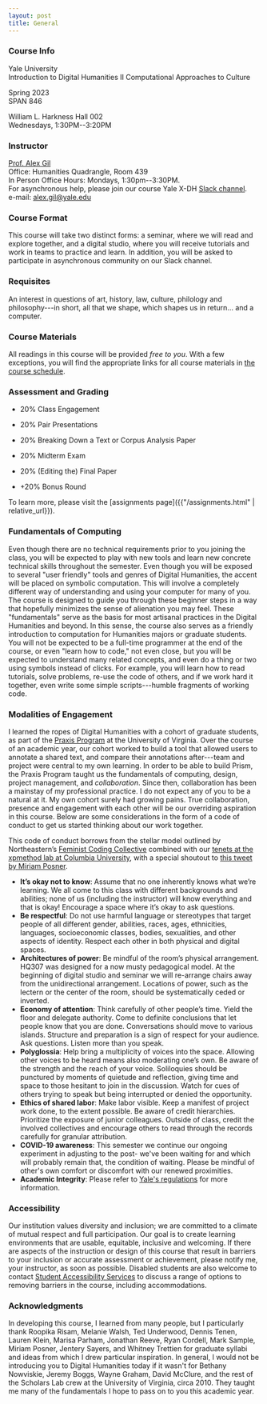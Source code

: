 ```yaml
---
layout: post
title: General
---
```


### Course Info

Yale University   
Introduction to Digital Humanities II 
Computational Approaches to Culture
   
Spring 2023  
SPAN 846 
   
William L. Harkness Hall 002   
Wednesdays, 1:30PM--3:20PM


### Instructor

[Prof. Alex Gil](http://www.elotroalex.com/profiles/)  
Office: Humanities Quadrangle, Room 439   
In Person Office Hours: Mondays, 1:30pm--3:30PM.    
For asynchronous help, please join our course Yale X-DH [Slack channel](https://yaledigitalhu-ba25141.slack.com/archives/C04K4342LUW).   
e-mail: alex.gil@yale.edu



### Course Format

This course will take two distinct forms: a seminar, where we will read and explore together, and a digital studio, where you will receive tutorials and work in teams to practice and learn. In addition, you will be asked to participate in asynchronous community on our Slack channel. 

### Requisites

An interest in questions of art, history, law, culture, philology and philosophy---in short, all that we shape, which shapes us in return... and a computer.

### Course Materials

All readings in this course will be provided *free to you*. With a few exceptions, you will find the appropriate links for all course materials in [the course schedule](/schedule.html).

### Assessment and Grading

- 20% Class Engagement
- 20% Pair Presentations
- 20% Breaking Down a Text or Corpus Analysis Paper
- 20% Midterm Exam 
- 20% (Editing the) Final Paper

- +20% Bonus Round

To learn more, please visit the [assignments page]({{"/assignments.html" | relative_url}}).

### Fundamentals of Computing 

Even though there are no technical requirements prior to you joining the class, you will be expected to play with new tools and learn new concrete technical skills throughout the semester. Even though you will be exposed to several "user friendly" tools and genres of Digital Humanities, the accent will be placed on symbolic computation. This will involve a completely different way of understanding and using your computer for many of you. The course is designed to guide you through these beginner steps in a way that hopefully minimizes the sense of alienation you may feel. These "fundamentals" serve as the basis for most artisanal practices in the Digital Humanities and beyond. In this sense, the course also serves as a friendly introduction to computation for Humanities majors or graduate students. You will not be expected to be a full-time programmer at the end of the course, or even "learn how to code," not even close, but you will be expected to understand many related concepts, and even do a thing or two using symbols instead of clicks. For example, you will learn how to read tutorials, solve problems, re-use the code of others, and if we work hard it together, even write some simple scripts---humble fragments of working code.


### Modalities of Engagement

I learned the ropes of Digital Humanities with a cohort of graduate students, as part of the [Praxis Program](https://praxis.scholarslab.org/) at the University of Virginia. Over the course of an academic year, our cohort worked to build a tool that allowed users to annotate a shared text, and compare their annotations after---team and project were central to my own learning. In order to be able to build Prism, the Praxis Program taught us the fundamentals of computing, design, project management, and *collaboration*. Since then, collaboration has been a mainstay of my professional practice. I do not expect any of you to be a natural at it. My own cohort surely had growing pains. True collaboration, presence and engagement with each other will be our overriding aspiration in this course. Below are some considerations in the form of a code of conduct to get us started thinking about our work together.

This code of conduct borrows from the stellar model outlined by Northeastern’s [Feminist Coding Collective](https://digitalfeministcommons.northeastern.edu/) combined with our [tenets at the xpmethod lab at Columbia University](https://xpmethod.columbia.edu/lab-culture.html), with a special shoutout to [this tweet by Miriam Posner](https://twitter.com/miriamkp/status/1349095892700205057).

- **It’s okay not to know**: Assume that no one inherently knows what we’re learning. We all come to this class with different backgrounds and abilities; none of us (including the instructor) will know everything and that is okay! Encourage a space where it’s okay to ask questions.
- **Be respectful**: Do not use harmful language or stereotypes that target people of all different gender, abilities, races, ages, ethnicities, languages, socioeconomic classes, bodies, sexualities, and other aspects of identity. Respect each other in both physical and digital spaces.
- **Architectures of power**: Be mindful of the room’s physical arrangement. HQ307 was designed for a now musty pedagogical model. At the beginning of digital studio and seminar we will re-arrange chairs away from the unidirectional arrangement. Locations of power, such as the lectern or the center of the room, should be systematically ceded or inverted.
- **Economy of attention**: Think carefully of other people’s time. Yield the floor and delegate authority. Come to definite conclusions that let people know that you are done. Conversations should move to various islands. Structure and preparation is a sign of respect for your audience. Ask questions. Listen more than you speak.
- **Polyglossia**: Help bring a multiplicity of voices into the space. Allowing other voices to be heard means also moderating one’s own. Be aware of the strength and the reach of your voice. Soliloquies should be punctured by moments of quietude and reflection, giving time and space to those hesitant to join in the discussion. Watch for cues of others trying to speak but being interrupted or denied the opportunity.
- **Ethics of shared labor**: Make labor visible. Keep a manifest of project work done, to the extent possible. Be aware of credit hierarchies. Prioritize the exposure of junior colleagues. Outside of class, credit the involved collectives and encourage others to read through the records carefully for granular attribution.
- **COVID-19 awareness**: This semester we continue our ongoing experiment in adjusting to the post- we've been waiting for and which will probably remain that, the condition of waiting. Please be mindful of other's own comfort or discomfort with our renewed proximities.
- **Academic Integrity**: Please refer to [Yale's regulations](http://catalog.yale.edu/undergraduate-regulations/regulations/academic-dishonesty/) for more information.

### Accessibility

Our institution values diversity and inclusion; we are committed to a climate of mutual respect and full participation. Our goal is to create learning environments that are usable, equitable, inclusive and welcoming. If there are aspects of the instruction or design of this course that result in barriers to your inclusion or accurate assessment or achievement, please notify me, your instructor, as soon as possible. Disabled students are also welcome to contact [Student Accessibility Services](https://sas.yale.edu/) to discuss a range of options to removing barriers in the course, including accommodations.


### Acknowledgments

In developing this course, I learned from many people, but I particularly thank Roopika Risam, Melanie Walsh, Ted Underwood, Dennis Tenen, Lauren Klein, Marisa Parham, Jonathan Reeve, Ryan Cordell, Mark Sample, Miriam Posner, Jentery Sayers, and Whitney Trettien for graduate syllabi and ideas from which I drew particular inspiration. In general, I would not be introducing you to Digital Humanities today if it wasn't for Bethany Nowviskie, Jeremy Boggs, Wayne Graham, David McClure, and the rest of the Scholars Lab crew at the University of Virginia, circa 2010. They taught me many of the fundamentals I hope to pass on to you this academic year.









